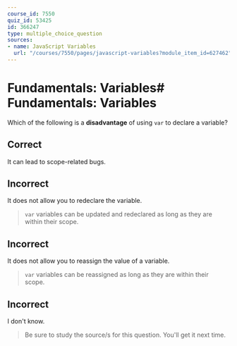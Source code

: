 ```yaml
---
course_id: 7550
quiz_id: 53425
id: 366247
type: multiple_choice_question
sources:
- name: JavaScript Variables
  url: "/courses/7550/pages/javascript-variables?module_item_id=627462"
---
```


# Fundamentals: Variables# Fundamentals: Variables

Which of the following is a **disadvantage** of using `var` to declare a
variable?

## Correct

It can lead to scope-related bugs.

## Incorrect

It does not allow you to redeclare the variable.

> `var` variables can be updated and redeclared as long as they are within their scope.

## Incorrect

It does not allow you to reassign the value of a variable.

> `var` variables can be reassigned as long as they are within their scope.

## Incorrect

I don't know.

> Be sure to study the source/s for this question. You'll get it next time.
